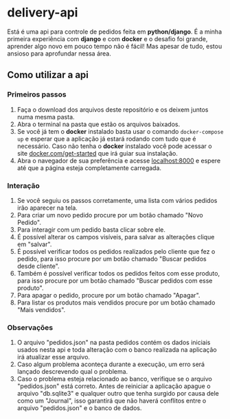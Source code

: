 # delivery-api

Está é uma api para controle de pedidos feita em **python/django**. É a minha primeira experiência com **django** e com **docker** e o desafio foi grande, aprender algo novo em pouco tempo não é fácil! Mas apesar de tudo, estou ansioso para aprofundar nessa área.

## Como utilizar a api
### Primeiros passos
1. Faça o download dos arquivos deste repositório e os deixem juntos numa mesma pasta. 
2. Abra o terminal na pasta que estão os arquivos baixados.
3. Se você já tem o **docker** instalado basta usar o comando `docker-compose up` e esperar que a aplicação já estará rodando com tudo que é necessário. Caso não tenha o **docker** instalado você pode acessar o site  [docker.com/get-started](https://www.docker.com/get-started)  que irá guiar sua instalação.
4. Abra o navegador de sua preferência e acesse [localhost:8000](http://localhost:8000) e espere até que a página esteja completamente carregada.

### Interação
 1. Se você seguiu os passos corretamente, uma lista com vários pedidos irão aparecer na tela.
 2. Para criar um novo pedido procure por um botão chamado "Novo Pedido".
 3. Para interagir com um pedido basta clicar sobre ele.
 4. É possível alterar os campos visíveis, para salvar as alterações clique  em "salvar".
 5. É possível verificar todos os pedidos realizados pelo cliente que fez o pedido, para isso procure por um botão chamado "Buscar pedidos desde cliente".
 6. Também é possível verificar todos os pedidos feitos com esse produto, para isso procure por um botão chamado "Buscar pedidos com esse produto".
 7. Para apagar o pedido, procure por um botão chamado "Apagar".
 8. Para listar os produtos mais vendidos procure por um botão chamado "Mais vendidos".

### Observações
1. O arquivo "pedidos.json" na pasta pedidos contém os dados iniciais usados nesta api e toda alteração com o banco realizada na aplicação irá atualizar esse arquivo.
2. Caso algum problema aconteça durante a execução, um erro será lançado descrevendo qual o problema. 
3. Caso o problema esteja relacionado ao banco, verifique se o arquivo "pedidos.json" está correto. Antes de reiniciar a aplicação apague o arquivo "db.sqlite3" e qualquer outro que tenha surgido por causa dele como um "Journal", isso garantirá que não haverá conflitos entre o arquivo "pedidos.json" e o banco de dados.
